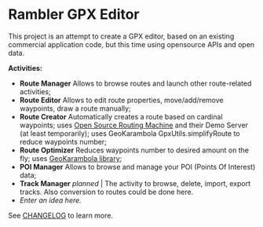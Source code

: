 Rambler GPX Editor
===================================

This project is an attempt to create a GPX editor, based on an existing commercial application code, 
but this time using opensource APIs and open data. 

**Activities:**

- **Route Manager** Allows to browse routes and launch other route-related activities;
- **Route Editor** Allows to edit route properties, move/add/remove waypoints, draw a route manually;
- **Route Creator** Automatically creates a route based on cardinal waypoints; 
uses [Open Source Routing Machine](http://project-osrm.org) and their Demo Server (at least 
temporarily); 
uses GeoKarambola GpxUtils.simplifyRoute to reduce waypoints number;
- **Route Optimizer** Reduces waypoints number to desired amount on the fly; uses 
[GeoKarambola library](https://sourceforge.net/projects/geokarambola);
- **POI Manager** Allows to browse and manage your POI (Points Of Interest) data;
- **Track Manager** *planned* | The activity to  browse, delete, import, export tracks. Also 
conversion to routes could be done here.
- *Enter an idea here.*

See [CHANGELOG](https://github.com/nwg-piotr/RamblerGPXEditor/blob/master/CHANGELOG.md) to learn more.